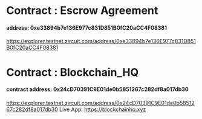 # Contract : Escrow Agreement

#### address: 0xe33894b7e136E977c831D851B0fC20aCC4F08381
https://explorer.testnet.zircuit.com/address/0xe33894b7e136E977c831D851B0fC20aCC4F08381

# Contract : Blockchain_HQ

#### contract address: 0x24cD70391C9E01de0b5851267c282df8a017db30
https://explorer.testnet.zircuit.com/address/0x24cD70391C9E01de0b5851267c282df8a017db30
Live App: https://blockchainhq.xyz
